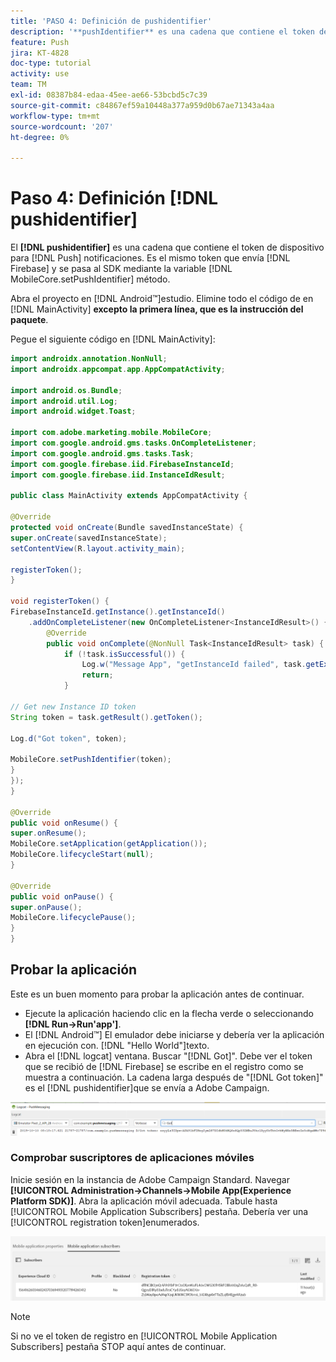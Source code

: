 ```yaml
---
title: 'PASO 4: Definición de pushidentifier'
description: '**pushIdentifier** es una cadena que contiene el token del dispositivo para las notificaciones push. Es el mismo token que Firebase envía y que se pasa al SDK mediante el método MobileCore.setPushIdentifier.'
feature: Push
jira: KT-4828
doc-type: tutorial
activity: use
team: TM
exl-id: 08387b84-edaa-45ee-ae66-53bcbd5c7c39
source-git-commit: c84867ef59a10448a377a959d0b67ae71343a4aa
workflow-type: tm+mt
source-wordcount: '207'
ht-degree: 0%

---
```


# Paso 4: Definición [!DNL pushidentifier]

El **[!DNL pushidentifier]** es una cadena que contiene el token de dispositivo para [!DNL Push] notificaciones. Es el mismo token que envía [!DNL Firebase] y se pasa al SDK mediante la variable [!DNL MobileCore.setPushIdentifier] método.

Abra el proyecto en [!DNL Android™]estudio. Elimine todo el código de en [!DNL MainActivity] **excepto la primera línea, que es la instrucción del paquete**.

Pegue el siguiente código en [!DNL MainActivity]:

<!--
Removed `{.line-numbers}` below
-->

```java
import androidx.annotation.NonNull;
import androidx.appcompat.app.AppCompatActivity;

import android.os.Bundle;
import android.util.Log;
import android.widget.Toast;

import com.adobe.marketing.mobile.MobileCore;
import com.google.android.gms.tasks.OnCompleteListener;
import com.google.android.gms.tasks.Task;
import com.google.firebase.iid.FirebaseInstanceId;
import com.google.firebase.iid.InstanceIdResult;

public class MainActivity extends AppCompatActivity {

@Override
protected void onCreate(Bundle savedInstanceState) {
super.onCreate(savedInstanceState);
setContentView(R.layout.activity_main);

registerToken();
}

void registerToken() {
FirebaseInstanceId.getInstance().getInstanceId()
    .addOnCompleteListener(new OnCompleteListener<InstanceIdResult>() {
        @Override
        public void onComplete(@NonNull Task<InstanceIdResult> task) {
            if (!task.isSuccessful()) {
                Log.w("Message App", "getInstanceId failed", task.getException());
                return;
            }

// Get new Instance ID token
String token = task.getResult().getToken();

Log.d("Got token", token);

MobileCore.setPushIdentifier(token);
}
});
}

@Override
public void onResume() {
super.onResume();
MobileCore.setApplication(getApplication());
MobileCore.lifecycleStart(null);
}

@Override
public void onPause() {
super.onPause();
MobileCore.lifecyclePause();
}
}
```

## Probar la aplicación

Este es un buen momento para probar la aplicación antes de continuar.

* Ejecute la aplicación haciendo clic en la flecha verde o seleccionando **[!DNL Run->Run'app']**.
* El [!DNL Android™] El emulador debe iniciarse y debería ver la aplicación en ejecución con. [!DNL "Hello World"]texto.
* Abra el [!DNL logcat] ventana. Buscar &quot;[!DNL Got]&quot;. Debe ver el token que se recibió de [!DNL Firebase] se escribe en el registro como se muestra a continuación. La cadena larga después de &quot;[!DNL Got token]&quot; es el [!DNL pushidentifier]que se envía a Adobe Campaign.

![logcat-token](assets/logcat-got-token.PNG)

### Comprobar suscriptores de aplicaciones móviles

Inicie sesión en la instancia de Adobe Campaign Standard.
Navegar **[!UICONTROL Administration->Channels->Mobile App(Experience Platform SDK)]**. Abra la aplicación móvil adecuada. Tabule hasta [!UICONTROL Mobile Application Subscribers] pestaña. Debería ver una [!UICONTROL registration token]enumerados.

![mobile-application-subscribers](assets/mobile-application-subscribers.PNG)

>[!NOTE]
>
>Si no ve el token de registro en [!UICONTROL Mobile Application Subscribers] pestaña STOP aquí antes de continuar.
